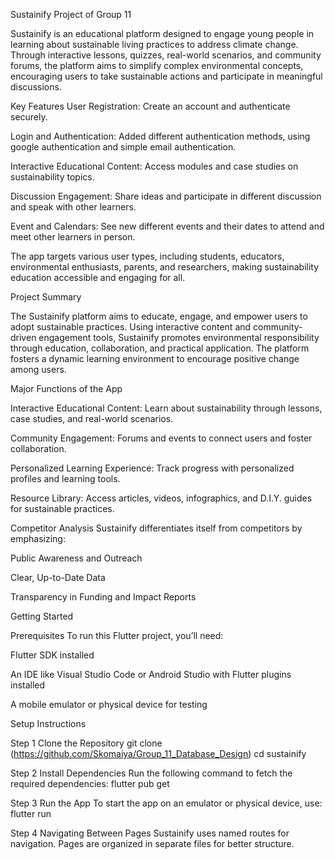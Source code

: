 Sustainify Project of Group 11

Sustainify is an educational platform designed to engage young people in learning about sustainable living practices to address climate change. Through interactive lessons, quizzes, real-world scenarios, and community forums, the platform aims to simplify complex environmental concepts, encouraging users to take sustainable actions and participate in meaningful discussions.

Key Features 
User Registration: Create an account and authenticate securely.

Login and Authentication: Added different authentication methods, using google authentication and simple email authentication.

Interactive Educational Content: Access modules and case studies on sustainability topics.

Discussion Engagement: Share ideas and participate in different discussion and speak with other learners.

Event and Calendars: See new different events and their dates to attend and meet other learners in person.


The app targets various user types, including students, educators, environmental enthusiasts, parents, and researchers, making sustainability education accessible and engaging for all.

Project Summary

The Sustainify platform aims to educate, engage, and empower users to adopt sustainable practices. Using interactive content and community-driven engagement tools, Sustainify promotes environmental responsibility through education, collaboration, and practical application. The platform fosters a dynamic learning environment to encourage positive change among users.

Major Functions of the App

Interactive Educational Content: Learn about sustainability through lessons, case studies, and real-world scenarios.

Community Engagement: Forums and events to connect users and foster collaboration.

Personalized Learning Experience: Track progress with personalized profiles and learning tools.

Resource Library: Access articles, videos, infographics, and D.I.Y. guides for sustainable practices.

Competitor Analysis Sustainify differentiates itself from competitors by emphasizing:

Public Awareness and Outreach

Clear, Up-to-Date Data

Transparency in Funding and Impact Reports

Getting Started

Prerequisites To run this Flutter project, you’ll need:

Flutter SDK installed

An IDE like Visual Studio Code or Android Studio with Flutter plugins installed

A mobile emulator or physical device for testing

Setup Instructions

Step 1 Clone the Repository git clone (https://github.com/Skomaiya/Group_11_Database_Design) cd sustainify

Step 2 Install Dependencies Run the following command to fetch the required dependencies: flutter pub get

Step 3 Run the App To start the app on an emulator or physical device, use: flutter run

Step 4 Navigating Between Pages Sustainify uses named routes for navigation. Pages are organized in separate files for better structure.